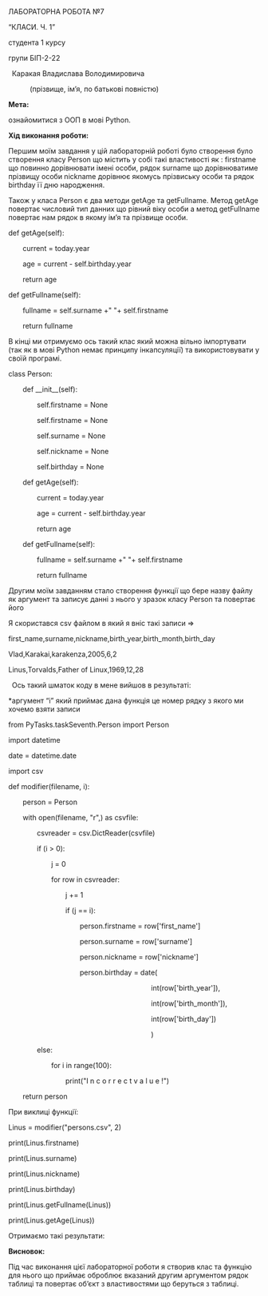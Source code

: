 ﻿ЛАБОРАТОРНА РОБОТА №7

“КЛАСИ. Ч. 1”

студента  1  курсу

групи  БІП-2-22

` `Каракая Владислава Володимировича

`      `(прізвище, ім’я, по батькові повністю)

**Мета:**

ознайомитися з ООП в мові Python.

**Хід виконання роботи:**

Першим моїм завдання у цій лабораторній роботі було створення було створення класу Person  що містить у собі такі властивості як : firstname що повинно дорівнювати імені особи, рядок surname що дорівнюватиме прізвищу особи     nickname дорівнює якомусь прізвиську особи та рядок birthday її дню народження.

Також у класа Person є два методи getAge та getFullname. Метод getAge повертає числовий тип данних що рівний віку особи а метод getFullname повертає нам рядок в якому ім’я та прізвище особи.

def getAge(self):

`    `current = today.year

`    `age = current - self.birthday.year

`    `return age

def getFullname(self):

`    `fullname = self.surname +" "+ self.firstname

`    `return fullname

В кінці ми отримуємо ось такий клас який можна вільно імпортувати (так як в мові Python немає принципу інкапсуляції) та використовувати у своїй програмі.

class Person:

`    `def \_\_init\_\_(self):

`        `self.firstname = None

`        `self.firstname = None

`        `self.surname = None

`        `self.nickname = None

`        `self.birthday = None

`    `def getAge(self):

`        `current = today.year

`        `age = current - self.birthday.year

`        `return age

`    `def getFullname(self):

`        `fullname = self.surname +" "+ self.firstname

`        `return fullname

Другим моїм завданням стало створення функції що бере назву файлу як аргумент та записує данні з нього у зразок класу Person та повертає його

Я скористався csv файлом в який я вніс такі записи =>

first\_name,surname,nickname,birth\_year,birth\_month,birth\_day

Vlad,Karakai,karakenza,2005,6,2

Linus,Torvalds,Father of Linux,1969,12,28

` `Ось такий шматок коду в мене вийшов в результаті:

\*аргумент “i” який приймає дана функція це номер рядку з якого ми хочемо взяти записи

from PyTasks.taskSeventh.Person import Person

import datetime

date = datetime.date

import csv

def modifier(filename, i):

`    `person = Person

`    `with open(filename, "r",) as csvfile:

`        `csvreader = csv.DictReader(csvfile)

`        `if (i > 0):

`            `j = 0

`            `for row in csvreader:

`                `j += 1

`                `if (j == i):

`                    `person.firstname = row['first\_name']

`                    `person.surname = row['surname']

`                    `person.nickname = row['nickname']

`                    `person.birthday = date(

`                                        `int(row['birth\_year']), 

`                                        `int(row['birth\_month']), 

`                                        `int(row['birth\_day'])

`                                        `)

`        `else:

`            `for i in range(100):

`                `print("I n c o r r e c t   v a l u e !")

`    `return person

При виклиці функції:

Linus = modifier("persons.csv", 2)

print(Linus.firstname)

print(Linus.surname)

print(Linus.nickname)

print(Linus.birthday)

print(Linus.getFullname(Linus))

print(Linus.getAge(Linus))



Отримаємо такі результати:






**Висновок:**

Під час виконання цієї лабораторної роботи я створив клас та функцію для нього що приймає оброблює вказаний другим аргументом рядок таблиці та повертає об’єкт з властивостями що беруться з таблиці.
